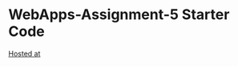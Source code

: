 # WebApps-Assignment-5 Starter Code

[Hosted at](https://44-563-webapps-f21.github.io/webapps-s21-assignment-5-NiharikaSanamsetty/)
